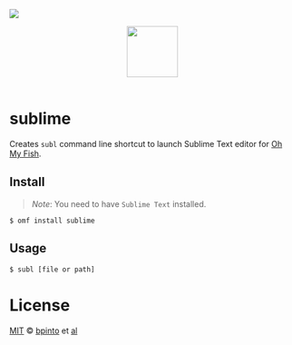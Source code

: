 ![](https://img.shields.io/badge/license-MIT-007EC7.svg?style=flat-square)

<div align="center"> <a href="http://github.com/fish-shell/oh-my-fish"> <img width=90px  src="https://cloud.githubusercontent.com/assets/8317250/8510172/f006f0a4-230f-11e5-98b6-5c2e3c87088f.png"> </a></div><br>

sublime
=======

Creates `subl` command line shortcut to launch Sublime Text editor for [Oh My Fish](https://www.github.com/fish-shell/oh-my-fish).

Install
-------

> *Note*: You need to have `Sublime Text` installed.

```fish
$ omf install sublime
```

Usage
-----

```fish
$ subl [file or path]
```

License
=======

[MIT](http://opensource.org/licenses/MIT) © [bpinto](http://github.com/bpinto) et [al](https://github.com/bpinto/plugin-sublime/graphs/contributors)
